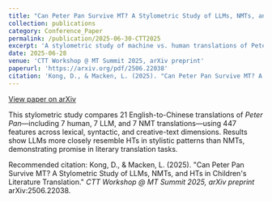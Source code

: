 ```yaml
---
title: "Can Peter Pan Survive MT? A Stylometric Study of LLMs, NMTs, and HTs in Children's Literature Translation"
collection: publications
category: Conference_Paper
permalink: /publication/2025-06-30-CTT2025
excerpt: 'A stylometric study of machine vs. human translations of Peter Pan using 447 linguistic features across generic and creative-text dimensions.'
date: 2025-06-28
venue: 'CTT Workshop @ MT Summit 2025, arXiv preprint'
paperurl: 'https://arxiv.org/pdf/2506.22038'
citation: 'Kong, D., & Macken, L. (2025). "Can Peter Pan Survive MT? A Stylometric Study of LLMs, NMTs, and HTs in Children Literature Translation." <i>CTT Workshop @ MT Summit 2025, arXiv preprint</i> arXiv:2506.22038.'
---
```


<a href='https://arxiv.org/abs/2506.22038'>View paper on arXiv</a>

This stylometric study compares 21 English-to-Chinese translations of *Peter Pan*—including 7 human, 7 LLM, and 7 NMT translations—using 447 features across lexical, syntactic, and creative-text dimensions. Results show LLMs more closely resemble HTs in stylistic patterns than NMTs, demonstrating promise in literary translation tasks.

Recommended citation: Kong, D., & Macken, L. (2025). "Can Peter Pan Survive MT? A Stylometric Study of LLMs, NMTs, and HTs in Children's Literature Translation." *CTT Workshop @ MT Summit 2025, arXiv preprint* arXiv:2506.22038.
